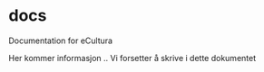 # docs
Documentation for eCultura

Her kommer informasjon .. Vi forsetter å skrive i dette dokumentet
